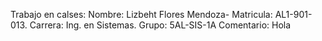 Trabajo en calses:
Nombre: Lizbeht Flores Mendoza-
Matricula: AL1-901-013.
Carrera: Ing. en Sistemas.
Grupo: 5AL-SIS-1A
Comentario: Hola 

